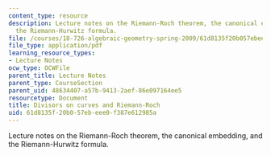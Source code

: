 ```yaml
---
content_type: resource
description: Lecture notes on the Riemann-Roch theorem, the canonical embedding, and
  the Riemann-Hurwitz formula.
file: /courses/18-726-algebraic-geometry-spring-2009/61d8135f20b057ebeee0f387e612985a_MIT18_726s09_lec15_divisors2.pdf
file_type: application/pdf
learning_resource_types:
- Lecture Notes
ocw_type: OCWFile
parent_title: Lecture Notes
parent_type: CourseSection
parent_uid: 48634407-a57b-9413-2aef-86e097164ee5
resourcetype: Document
title: Divisors on curves and Riemann-Roch
uid: 61d8135f-20b0-57eb-eee0-f387e612985a
---
```

Lecture notes on the Riemann-Roch theorem, the canonical embedding, and the Riemann-Hurwitz formula.

